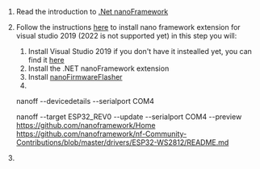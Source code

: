 1. Read the introduction to [.Net nanoFramework](https://docs.nanoframework.net/content/introduction/what-is-nanoframework.html)
1. Follow the instructions [here](https://docs.nanoframework.net/content/getting-started-guides/getting-started-managed.html) to install nano framework extension for visual studio 2019 (2022 is not supported yet) in this step you will:

    1. Install Visual Studio 2019 if you don't have it instealled yet, you can find it [here](https://visualstudio.microsoft.com/vs/)
    1. Install the .NET nanoFramework extension
    1. Install [nanoFirmwareFlasher](https://docs.nanoframework.net/content/getting-started-guides/getting-started-managed.html#uploading-the-firmware-to-the-board-using-nanofirmwareflasher)
    1. 
    nanoff --devicedetails --serialport COM4

    nanoff --target ESP32_REV0 --update --serialport COM4 --preview
    https://github.com/nanoframework/Home
    https://github.com/nanoframework/nf-Community-Contributions/blob/master/drivers/ESP32-WS2812/README.md
    
1. 